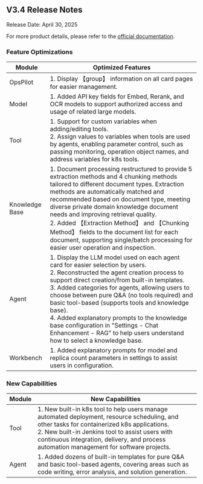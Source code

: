 ## **V3.4 Release Notes**

Release Date: April 30, 2025

For more product details, please refer to the <a href="https://wd.canway.net/?cat=27" target="_blank">official documentation</a>.

### **Feature Optimizations**
|Module|Optimized Features|
|--|--|
|OpsPilot|1. Display 【group】 information on all card pages for easier management.|
|Model|1. Added API key fields for Embed, Rerank, and OCR models to support authorized access and usage of related large models.|
|Tool|1. Support for custom variables when adding/editing tools.<br />2. Assign values to variables when tools are used by agents, enabling parameter control, such as passing monitoring, operation object names, and address variables for k8s tools.|
|Knowledge Base|1. Document processing restructured to provide 5 extraction methods and 4 chunking methods tailored to different document types. Extraction methods are automatically matched and recommended based on document type, meeting diverse private domain knowledge document needs and improving retrieval quality.<br />2. Added 【Extraction Method】 and 【Chunking Method】 fields to the document list for each document, supporting single/batch processing for easier user operation and inspection.|
|Agent|1. Display the LLM model used on each agent card for easier selection by users.<br />2. Reconstructed the agent creation process to support direct creation/from built-in templates.<br />3. Added categories for agents, allowing users to choose between pure Q&A (no tools required) and basic tool-based (supports tools and knowledge base).<br />4. Added explanatory prompts to the knowledge base configuration in "Settings - Chat Enhancement - RAG" to help users understand how to select a knowledge base.|
|Workbench|1. Added explanatory prompts for model and replica count parameters in settings to assist users in configuration.|

### **New Capabilities**
|Module|New Capabilities|
|--|--|
|Tool|1. New built-in k8s tool to help users manage automated deployment, resource scheduling, and other tasks for containerized k8s applications.<br />2. New built-in Jenkins tool to assist users with continuous integration, delivery, and process automation management for software projects.|
|Agent|1. Added dozens of built-in templates for pure Q&A and basic tool-based agents, covering areas such as code writing, error analysis, and solution generation.|